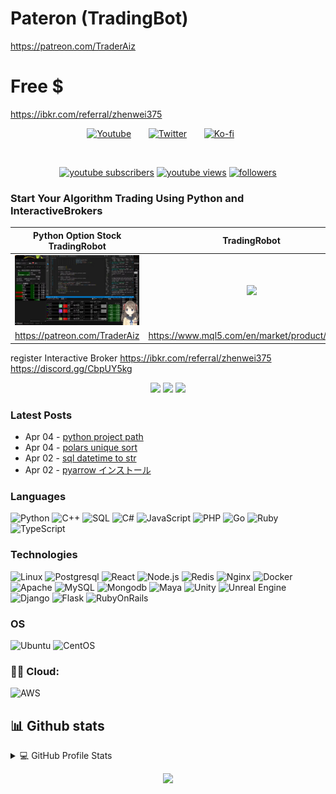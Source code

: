 # Pateron (TradingBot)
https://patreon.com/TraderAiz

# Free $
https://ibkr.com/referral/zhenwei375

<!--
Today Visitors
<table style="border:0px;">
  <tr>
    <td valign="top"><img alt="Visitors" src="https://komarev.com/ghpvc/?username=aizwellenstan&style=flat&labelColor=black&logo=github&label=PROFILE+VIEWS&color=29bf12"/></td>
    <td valign="top"><img alt="Last Commit" src="https://img.shields.io/github/last-commit/aizwellenstan/aizwellenstan?logo=markdown&label=LAST+UPDATE&color=29bf12&style=flat">
</td>
  </tr>
</table>
-->

<!--
<h3 align="center">
  Welcome to aizwellenstan's profile!
  <img src="https://media.giphy.com/media/hvRJCLFzcasrR4ia7z/giphy.gif" width="28">
</h3>
-->
<!-- Typing SVG by DenverCoder1 - https://github.com/DenverCoder1/readme-typing-svg -->
<!--
<p align="center">
  <a href="https://github.com/Aizwellenstan/readme-typing-svg"><img src="https://readme-typing-svg.herokuapp.com/?lines=Technical%20Director;4%2B%20years%20of%20coding%20experience;Always%20learning%20new%20things&font=Fira%20Code&center=true&width=440&height=45&color=f75c7e&vCenter=true&size=22"></a>
</p>
-->

<!-- Social icons section -->
<p align="center">
  <a href="https://www.youtube.com/c/UC4fZRTNdAcHJMDm71MyMkew"><img width="32px" alt="Youtube" title="Youtube" src="https://i.imgur.com/qiXu7b2.png"/></a>
  &#8287;&#8287;&#8287;&#8287;&#8287;
  <a href="https://twitter.com/aizwellenstan"><img width="32px" alt="Twitter" title="Twitter" src="https://i.imgur.com/OXZM1L6.png"/></a>
  &#8287;&#8287;&#8287;&#8287;&#8287;
  <!-- <a href="https://discord.gg/" alt="Dev Pro Tips Discussion & Support Server"><img width="32px" src="https://i.imgur.com/OViZO8J.png"/></a>
  &#8287;&#8287;&#8287;&#8287;&#8287; -->
  <!-- <a href="https://dev.to/"><img width="32px" alt="Dev.to" title=" Dev.to" src="https://i.imgur.com/mVm29vK.png"></a>
  &#8287;&#8287;&#8287;&#8287;&#8287; -->
  <a href="https://ko-fi.com/traderaiz"><img width="32px" alt="Ko-fi" title="Buy me a coffee" src="https://i.imgur.com/PpLeD3K.png"/></a>
  &#8287;&#8287;&#8287;&#8287;&#8287;
  <!-- <a href=""><img width="32px" alt="Free Stuff" title="Free gifts for you" src="https://i.imgur.com/0uVwkoZ.png"/></a> -->
</p>

<br/>

<!-- Social badges section -->
<!-- Badges with custom icons - https://github.com/DenverCoder1/custom-icon-badges -->
<!-- YouTube stats - https://github.com/DenverCoder1/github-readme-youtube-stats -->
<!-- View counter - https://github.com/DenverCoder1/Simple-View-Counter -->
<!-- Star counter - https://github.com/idealclover/GitHub-Star-Counter -->
<p align="center">
  <a href="https://www.youtube.com/channel/UC4fZRTNdAcHJMDm71MyMkew?sub_confirmation=1">
    <img alt="youtube subscribers" title="Subscribe to my YouTube channel" src="https://custom-icon-badges.herokuapp.com/youtube/channel/subscribers/UC4fZRTNdAcHJMDm71MyMkew?color=%23E05D44&label=SUBSCRIBE&logo=video&logoColor=white&style=for-the-badge&labelColor=CE4630"/></a> 
  <a href="https://www.youtube.com/channel/UC4fZRTNdAcHJMDm71MyMkew">
    <img alt="youtube views" title="YouTube views" src="https://custom-icon-badges.herokuapp.com/youtube/channel/views/UC4fZRTNdAcHJMDm71MyMkew?color=%23E1AD0E&logo=video&logoColor=white&style=for-the-badge&labelColor=C79600"/></a> 
  <a href="https://github.com/aizwellenstan?tab=followers">
    <img alt="followers" title="Follow me on Github" src="https://custom-icon-badges.herokuapp.com/github/followers/aizwellenstan?color=236ad3&labelColor=1155ba&style=for-the-badge&logo=person-add&label=Follow&logoColor=white"/></a>
</p>

<!-- [![Github](https://img.shields.io/github/followers/aizwellenstan?label=Follow&style=social)](https://github.com/aizwellenstan)
[![Twitter](https://img.shields.io/twitter/follow/aizwellenstan?style=social)](https://twitter.com/aizwellenstan) -->

<!-- ## Unity ARkit
<a href="https://github.com/aizwellenstan/UnityURPToonLitShaderVRMArKitTemplate"><img src="https://github.com/aizwellenstan/UnityURPToonLitShaderVRMArKitTemplate/blob/master/AliciaPreview.gif" width="300"/></a> -->

<!--
## Unity Live
<a href="https://github.com/aizwellenstan/UnityLiveStageURPTemplate"><img src="https://github.com/aizwellenstan/UnityLiveStageURPTemplate/blob/master/Preview.gif" width="800"/></a>
-->

### Start Your Algorithm Trading Using Python and InteractiveBrokers

Python Option Stock TradingRobot|TradingRobot
:-:|:-:
<a href="https://www.youtube.com/channel/UC4fZRTNdAcHJMDm71MyMkew?sub_confirmation=1" /><img src="https://github.com/aizwellenstan/python-Stock-trading-robot-Interactive-Broker/blob/master/Youtube.png" width="700px"/></a>|<a href="https://www.mql5.com/en/market/product/63652" /><img src="https://c.mql5.com/31/585/traderaizbtpprodayscalper-screen-6753.png"/></a>
https://patreon.com/TraderAiz|https://www.mql5.com/en/market/product/63652
register Interactive Broker https://ibkr.com/referral/zhenwei375
https://discord.gg/CbpUY5kg

<p align="center">
  <a href="http://qiita.com/aizwellenstan"><img src="https://qiita-badge.apiapi.app/s/aizwellenstan/contributions.svg" height="17px;" /></a>
  <a href="http://qiita.com/aizwellenstan"><img src="https://qiita-badge.apiapi.app/s/aizwellenstan/posts.svg" height="17px;" /></a>
  <a href="http://qiita.com/aizwellenstan"><img src="https://qiita-badge.apiapi.app/s/aizwellenstan/followers.svg" height="17px;" /></a>
<p>

### Latest Posts
<!-- feed start -->
- Apr 04 - [python project path](https://qiita.com/aizwellenstan/items/abd1579005864eec48e8)
- Apr 04 - [polars unique sort](https://qiita.com/aizwellenstan/items/e76a809cc43674cd9a2c)
- Apr 02 - [sql datetime to str](https://qiita.com/aizwellenstan/items/8f3543d162322fdf543c)
- Apr 02 - [pyarrow インストール](https://qiita.com/aizwellenstan/items/9446fa4898971da4cfdb)
<!-- feed end -->

<!-- Photoshop|Photoshop
:-:|:-:
<a href="https://github.com/aizwellenstan/Photoshop-Fate-Grand-Order"><img src="https://github.com/aizwellenstan/Photoshop-Fate-Grand-Order/blob/master/FateGrandOrder.png" width=500/></a>|<a href="https://github.com/aizwellenstan/Photoshop_Old_Paper_Texture_Effect"><img src="https://github.com/aizwellenstan/Photoshop_Old_Paper_Texture_Effect/blob/master/samune.png" width=500/></a>

AfterEffects|AfterEffects
:-:|:-:
<a href="https://github.com/aizwellenstan/AfterEffects_FX_RainDrop"><img src="https://github.com/aizwellenstan/AfterEffects_FX_RainDrop/blob/master/raindrop.gif" width="400"/></a>|<a href="https://github.com/aizwellenstan/AfterEffects_FX_Decay"><img src="https://github.com/aizwellenstan/AfterEffects_FX_Decay/blob/master/decay.gif" width="400"/></a>

Unity|Unity
:-:|:-:
<a href="https://github.com/aizwellenstan/unity_shader_portal"><img src="https://github.com/aizwellenstan/unity_shader_portal/blob/master/preview.gif" height="200px"/></a>|<a href="https://aizwellenstan.github.io"><img src="https://github.com/aizwellenstan/unity_VRMViewer/blob/master/Assets/LiveV/Textures/CRS_Stage.png" height="200px"/></a>

Unreal Engine
:-:
<a href="https://github.com/aizwellenstan/unreal_neon_light_shader"><img src="https://github.com/aizwellenstan/unreal_neon_light_shader/blob/master/preview.gif" height="200px"/></a> -->

### Languages

![Python](https://img.shields.io/badge/-Python-000?&logo=Python)
![C++](https://img.shields.io/badge/-C++-000?&logo=c%2b%2b&logoColor=00599C)
![SQL](https://img.shields.io/badge/-SQL-000?&logo=MySQL)
![C#](https://img.shields.io/badge/-CSharp-000?&logo=CSharp)
![JavaScript](https://img.shields.io/badge/-JavaScript-000?&logo=JavaScript)
![PHP](https://img.shields.io/badge/-PHP-000?&logo=PHP)
![Go](https://img.shields.io/badge/-Go-000?&logo=Go)
![Ruby](https://img.shields.io/badge/-Ruby-000?&logo=Ruby)
![TypeScript](https://img.shields.io/badge/-TypeScript-000?&logo=TypeScript)
<!-- ![C](https://img.shields.io/badge/-C-000?&logo=C) -->
<!-- ![Java](https://img.shields.io/badge/-Java-000?&logo=Java&logoColor=007396) -->


### Technologies

![Linux](https://img.shields.io/badge/-Linux-000?&logo=Linux)
![Postgresql](https://img.shields.io/badge/-Postgresql-000?&logo=Postgresql)
![React](https://img.shields.io/badge/-React-000?&logo=React)
![Node.js](https://img.shields.io/badge/-Node.js-000?&logo=node.js)
![Redis](https://img.shields.io/badge/-Redis-000?&logo=Redis)
![Nginx](https://img.shields.io/badge/-Nginx-000?&logo=Nginx)
![Docker](https://img.shields.io/badge/-Docker-000?&logo=Docker)
![Apache](https://img.shields.io/badge/-Apache-000?&logo=Apache)
![MySQL](https://img.shields.io/badge/-MySQL-000?&logo=MySQL)
![Mongodb](https://img.shields.io/badge/-Mongodb-000?&logo=Mongodb)
![Maya](https://img.shields.io/badge/-Maya-000?&logo=Maya)
![Unity](https://img.shields.io/badge/-Unity-000?&logo=Unity)
![Unreal Engine](https://img.shields.io/badge/unrealengine-%23313131.svg?&logo=unrealengine)
![Django](https://img.shields.io/badge/-Django-000?&logo=Django)
![Flask](https://img.shields.io/badge/-Flask-000?&logo=Flask)
![RubyOnRails](https://img.shields.io/badge/-RubyOnRails-000?&logo=RubyOnRails)
<!-- ![Influxdb](https://img.shields.io/badge/-Influxdb-000?&logo=Influxdb) -->
<!-- ![Springboot](https://img.shields.io/badge/-Springboot-000?&logo=Springboot) -->
<!-- ![Kubernetes](https://img.shields.io/badge/-Kubernetes-000?&logo=Kubernetes)
![Terraform](https://img.shields.io/badge/-Terraform-000?&logo=Terraform) -->

### OS
![Ubuntu](https://img.shields.io/badge/-Ubuntu-000?&logo=Ubuntu)
![CentOS](https://img.shields.io/badge/-CentOS-000?&logo=CentOS)

### 👨‍💻 Cloud:
![AWS](https://img.shields.io/badge/AWS-%23FF9900.svg?style=for-the-badge&logo=amazon-aws&logoColor=white)
<p align="left">
<!-- <a href="https://kubernetes.io" target="_blank"> <img src="https://www.vectorlogo.zone/logos/kubernetes/kubernetes-icon.svg" alt="kubernetes" width="40" height="40"/> </a> 
<a href="https://www.jenkins.io" target="_blank"> <img src="https://www.vectorlogo.zone/logos/jenkins/jenkins-icon.svg" alt="jenkins" width="40" height="40"/> </a>
<img src="https://raw.githubusercontent.com/github/explore/80688e429a7d4ef2fca1e82350fe8e3517d3494d/topics/terraform/terraform.png" alt="Terraform" height="60" style="vertical-align:top; margin:4px"> -->
<!-- <a href="https://www.python.org" target="_blank"> <img src="https://raw.githubusercontent.com/devicons/devicon/master/icons/python/python-original.svg" alt="python" width="40" height="40"/> 
<a href="https://code.visualstudio.com/" target="_blank"> <img src="https://upload.wikimedia.org/wikipedia/commons/thumb/9/9a/Visual_Studio_Code_1.35_icon.svg/240px-Visual_Studio_Code_1.35_icon.svg.png" alt="visualstudio" width="40" height="40"/> </a> 
<a href="https://www.linux.org/" target="_blank"> <img src="https://raw.githubusercontent.com/devicons/devicon/master/icons/linux/linux-original.svg" alt="linux" width="40" height="40"/>  -->
<!-- <a href="https://www.docker.com/" target="_blank"> <img src="https://raw.githubusercontent.com/devicons/devicon/master/icons/docker/docker-original-wordmark.svg" alt="docker" width="40" height="40"/> </a> </a>  -->
<!-- <a href="https://www.nginx.com" target="_blank"> <img src="https://raw.githubusercontent.com/devicons/devicon/master/icons/nginx/nginx-original.svg" alt="nginx" width="40" height="40"/> </a> </a>  -->
<!-- <a href="https://www.djangoproject.com/" target="_blank"> <img src="https://raw.githubusercontent.com/devicons/devicon/master/icons/django/django-original.svg" alt="django" width="40" height="40"/> </a>  -->
<!-- <a href="https://flask.palletsprojects.com/" target="_blank"> <img src="https://www.vectorlogo.zone/logos/pocoo_flask/pocoo_flask-icon.svg" alt="flask" width="40" height="40"/> </a> <a href="https://git-scm.com/" target="_blank"> <img src="https://www.vectorlogo.zone/logos/git-scm/git-scm-icon.svg" alt="git" width="40" height="40"/> </a>  -->

<!-- <a href="https://www.postgresql.org" target="_blank"> <img src="https://raw.githubusercontent.com/devicons/devicon/master/icons/postgresql/postgresql-original-wordmark.svg" alt="postgresql" width="40" height="40"/> </a> -->
<!-- <img src="https://raw.githubusercontent.com/github/explore/80688e429a7d4ef2fca1e82350fe8e3517d3494d/topics/docker/docker.png" alt="Docker" height="60" style="vertical-align:top; margin:4px"> -->
<!-- <img src="https://raw.githubusercontent.com/github/explore/80688e429a7d4ef2fca1e82350fe8e3517d3494d/topics/kubernetes/kubernetes.png" alt="Kubernetes" height="60" style="vertical-align:top; margin:4px"> -->

 <!-- <a href="https://postman.com" target="_blank"> <img src="https://www.vectorlogo.zone/logos/getpostman/getpostman-icon.svg" alt="postman" width="40" height="40"/> </a>  -->
</p>

<!-- <b>🔥 Github Streaks</b>
<p align="center"><img src="https://github-readme-streak-stats.herokuapp.com/?user=aizwellenstan&theme=black-ice&hide_border=true&stroke=0000&background=0D1117&ring=e05397&fire=e05397&currStreakLabel=e05397" alt="aizwellenstan" /></p> -->





## 📊 Github stats

<!-- https://github.com/anuraghazra/github-readme-stats -->
<details> 
  <summary>💻 GitHub Profile Stats</summary>
<a href="https://github.com/aizwellenstan/github-readme-stats"><img alt="aizwellenstan's Github Stats" src="https://github-readme-stats.aizwellenstan.vercel.app/api/?username=aizwellenstan&show_icons=true&count_private=true&theme=react&hide_border=true&bg_color=1F222E&title_color=F85D7F&icon_color=F8D866&text_color=FFFAFA" height="192px"/></a>

[![](https://raw.githubusercontent.com/aizwellenstan/aizwellenstan/master/profile-summary-card-output/radical/0-profile-details.svg)](https://github.com/vn7n24fzkq/github-profile-summary-cards)
[![](https://raw.githubusercontent.com/aizwellenstan/aizwellenstan/master/profile-summary-card-output/radical/1-repos-per-language.svg)](https://github.com/vn7n24fzkq/github-profile-summary-cards)
[![](https://raw.githubusercontent.com/aizwellenstan/aizwellenstan/master/profile-summary-card-output/radical/2-most-commit-language.svg)](https://github.com/vn7n24fzkq/github-profile-summary-cards)
![](https://komarev.com/ghpvc/?username=aizwellenstan&color=green)
<br/>
<a href="https://github.com/aizwellenstan/github-readme-stats"><img alt="aizwellenstan's Top Languages" src="https://github-readme-stats.vercel.app/api/top-langs/?username=aizwellenstan&langs_count=8&layout=compact&theme=react&hide_border=true&bg_color=1F222E&title_color=F85D7F&icon_color=F8D866&hide=Jupyter%20Notebook" height="192px"/></a>
  ## 🔥 Streak stats
  <!-- GitHub Readme Streak Stats - https://github.com/DenverCoder1/github-readme-streak-stats -->
<p align="center">
<img title="🔥 Get streak stats for your profile at git.io/streak-stats" alt="aizwellenstan's streak" src="https://github-readme-streak-stats.herokuapp.com/?user=aizwellenstan&theme=monokai-metallian&hide_border=true"/>
</p>

<!-- Some badges are from https://github.com/Ileriayo/markdown-badges -->
  <summary>💻 GitHub Profile Stats</summary>
  <br/>
    <a href="https://github.com/aizwellenstan/github-readme-stats"><img alt="aizwellenstan's Github Stats" src="https://github-readme-stats.aizwellenstan.vercel.app/api/?username=aizwellenstan&show_icons=true&count_private=true&theme=react&hide_border=true&bg_color=1F222E&title_color=F85D7F&icon_color=F8D866&text_color=FFFAFA" height="192px"/></a>
  <a href="https://github.com/aizwellenstan/github-readme-stats"><img alt="aizwellenstan's Top Languages" src="https://github-readme-stats.vercel.app/api/top-langs/?username=aizwellenstan&langs_count=8&layout=compact&theme=react&hide_border=true&bg_color=1F222E&title_color=F85D7F&icon_color=F8D866&hide=Jupyter%20Notebook" height="192px"/></a>
  <br/>
  <b>Note:</b> Top languages is only a metric of the languages my public code consists of and doesn't reflect experience or skill level.

<a href="https://github.com/ashutosh00710/github-readme-activity-graph"><img alt="aizwellenstan's Activity Graph" src="https://denvercoder1-activity-graph.herokuapp.com/graph/?username=aizwellenstan&bg_color=1F222E&color=F8D866&line=F85D7F&point=FFFFFF&hide_border=true" /></a>

<a href="https://github.com/aizwellenstan/github-profile-trophy"><h2> Github Trophy</h2></a>
<a href="https://github.com/aizwellenstan/github-profile-trophy">
  <img src="https://github-profile-trophy.vercel.app/?username=aizwellenstan&column=7"/>
</a>
---
<!-- <details>
<summary><b>more detail</b></summary>
</details> -->

<!-- ### Stats
[![aizwellentan GitHub stats](https://github-readme-stats.aizwellenstan.vercel.app/api?username=aizwellenstan&count_private=true&show_icons=true&theme=dark)](https://github.com/aizwellenstan)|[![Top Langs](https://github-readme-stats.vercel.app/api/top-langs/?username=aizwellenstan&layout=compact&theme=chartreuse-dark)](https://github.com/aizwellenstan)
:-:|:-: -->

<p align="center">
  <!-- <a href="https://github-readme-stats.aizwellenstan.vercel.app/api?username=aizwellenstan&count_private=true"><img src="https://github-readme-stats.aizwellenstan.vercel.app/api?username=aizwellenstan&count_private=true&hide=issues" height="100px;" />
  <a href="https://github-readme-stats.aizwellenstan.vercel.app/api/top-langs/?username=aizwellenstan&layout=compact"><img src="https://github-readme-stats.aizwellenstan.vercel.app/api/top-langs/?username=aizwellenstan&layout=compact" height="100px;" /></a></a><a>　</a>
  <a>　</a> -->
  <a href="https://qiita.com/aizwellenstan"><img src="https://user-images.githubusercontent.com/39142850/88427408-cf994500-ce2d-11ea-9125-a41bc9f0bb2e.png" width="53px;" /></a><a>　</a>
  <p>
</details>



<p align="center"> 
  <!--Toltal Visitors count<br>-->
  <img src="https://profile-counter.glitch.me/aizwellenstan/count.svg" />
</p>
